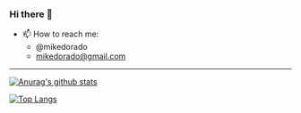 ### Hi there 👋

- 📫 How to reach me:
  - @mikedorado
  - mikedorado@gmail.com
 
----

[![Anurag's github stats](https://github-readme-stats.vercel.app/api?username=mikedorado&count_private=true&show_icons=true&theme=highcontrast)](https://github.com/anuraghazra/github-readme-stats)

[![Top Langs](https://github-readme-stats.vercel.app/api/top-langs/?username=mikedorado&layout=compact)](https://github.com/anuraghazra/github-readme-stats)

<!--
**mikedorado/mikedorado** is a ✨ _special_ ✨ repository because its `README.md` (this file) appears on your GitHub profile.

Here are some ideas to get you started:

- 🔭 I’m currently working on ...
- 🌱 I’m currently learning ...
- 👯 I’m looking to collaborate on ...
- 🤔 I’m looking for help with ...
- 💬 Ask me about ...
- 📫 How to reach me: ...
- 😄 Pronouns: ...
- ⚡ Fun fact: ...
-->
